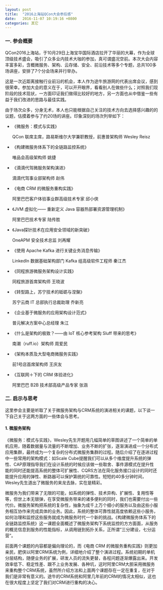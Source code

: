 ```yaml
---
layout: post
title:  "2016上海站QCon大会参后感"
date:   2016-11-07 10:19:16 +0800
categories: 其它
---
```


### 一. 参会概要

QCon2016上海站，于10月29日上海宝华国际酒店拉开了华丽的大幕，作为全球顶级技术盛会，吸引了众多业内技术大咖的参加，真可谓盛况空前。本次大会内容丰富多彩，含概微服务、架构、云存储、安全、前沿技术等多个专题，总共100多场讲座，安排了7个分会场来并行举办。

这是一次近距离接触行业前沿的机会，本人作为途牛旅游网的代表出席会议，感到很荣幸。参加大会的意义在于，可以开开眼界，看看别人在做些什么；对照我们现阶段的技术现状，一方面印证我们做得比较好的地方，另一方面也从中借鉴一些有益于我们改进的思路与最佳实践。

由于场次众多，分身无术，本人也只能根据自己关注的技术方向去选择感兴趣的的议题，估摸着参与了约20场的讲座。印象深刻的场次列举如下：

* 《微服务：模式与实践》

    QCon 联席主席，路易斯维尔大学兼职教授，前惠普架构师 Wesley Reisz

* 《构建微服务体系下的全链路监控系统》

    唯品会高级架构师 姚捷

* 《滴滴代驾微服务架构演进》

    滴滴代驾事业部架构师 赵伟

* 《电商 CRM 的微服务重构实践》

    阿里巴巴客户体验事业群高级技术专家 邱小侠

* 《JVM 虚拟化—— 重新定义 Java 容器热部署资源管理机制》

    阿里巴巴技术专家 陆传胜

* 《Java探针技术在应用安全领域的新突破》

    OneAPM 安全技术总监 刘再耀

* 《使用 Apache Kafka 进行关键业务消息传输》

    LinkedIn 数据基础架构部门 Kafka 组高级软件工程师 秦江杰

* 《同程旅游微服务架构设计实践》

    同程旅游首席架构师 王晓波

* 《转型路上，苏宁技术的砥砺与涅槃》

    苏宁云商 IT 总部执行总裁助理 乔新亮

* 《企业基于微服务的应用架构设计范式》

    普元解决方案中心总经理 朱江

* 《什么是架构的极致？——由 IoT 核心参考架构 Sluff 带来的思考》

    南潮（ruff.io）架构师 周爱民

* 《架构本质及大型电商微服务实践》

    前1号店首席架构师 王庆友

* 《互联网＋下的 CRM 体验进化》

    阿里巴巴 B2B 技术部高级产品专家 张涵

### 二. 启示与思考

这里参会主要是听取了关于微服务架构与CRM系统的演进相关的课题，以下谈一下自己关于这两方面的一些体会与思考。

#### 1. 微服务架构

《微服务：模式与实践》，Wesley先生开题用几幅简单的草图讲述了一个简单的单机应用，随着数据量与流量的不断增加、业务不断的扩张，逐渐演进成一个分布式应用集群，最终成为一个复杂的分布式微服务集群的过程。随后介绍了在逐进过程中一些常用的架构模式：如Scale Cube提醒我们可以从多个维度提升系统的弹性、CAP原理指导我们在设计系统的时候应该做一些取舍、事件源模式在提升性能的同时还能提高系统的整体可扩展性、CQRS方法在简化服务接口设计的同时还能提升应用的弹性、断路器可以保护第统的可靠性。短短的40多分钟时间，Wesley先生道出了微服务的来龙去脉，实在是精彩。

微服务为我们带来了无限的可能，如系统的弹性、技术异构、扩展性、复用性等等，但世上本无银弹，在享受微服务带来的诸多便利的同时，我们也需要付出一些代价。微服务架构把系统的复杂性，抽象为成千上万个细小的服务以及由这些小服务相互协作来完成具体的业务。因此，系统的整体可靠性就高度依赖这些小服务，如何治理和监控这些服务就成为微服务时代一个新的挑战。《构建微服务体系下的全链路监控系统》这一课题全面概述了微服务架构下系统监控的方方面面，从服务的概览信息到服务的性能指标，从调用链到拓扑关系，正所谓“三分建设，七分运营”。

前面两个课题的内容都是偏向理论的，而《电商 CRM 的微服务重构实践》则更加亲民，肥侠以阿里CRM系统为例，详细地介绍了整个演进过程。系统初期的单机分层结构，随便业务的扩展，研发人员的流失更替，各程问题逐渐爆露出来。开发效率低下、稳定性差、跟不上业务发展、各种坑，这时阿里CRM大胆采用微服务来重构整个CRM系统，虽然所介绍方法和上面两个课题存在一定在重复，在对于我们是非常有意义的。途牛的CRM系统和阿里几年前的CRM的情况太相似，这也在很大程度上坚定了我们对CRM进行重构的决心。
